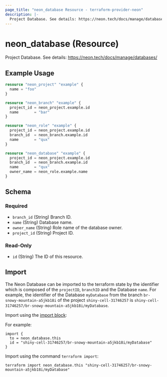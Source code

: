 ```yaml
---
page_title: "neon_database Resource - terraform-provider-neon"
description: |-
  Project Database. See details: https://neon.tech/docs/manage/databases/
---
```


# neon_database (Resource)

Project Database. See details: https://neon.tech/docs/manage/databases/

## Example Usage

```terraform
resource "neon_project" "example" {
  name = "foo"
}

resource "neon_branch" "example" {
  project_id = neon_project.example.id
  name       = "bar"
}

resource "neon_role" "example" {
  project_id = neon_project.example.id
  branch_id  = neon_branch.example.id
  name       = "qux"
}

resource "neon_database" "example" {
  project_id = neon_project.example.id
  branch_id  = neon_branch.example.id
  name       = "qux"
  owner_name = neon_role.example.name
}
```

<!-- schema generated by tfplugindocs -->
## Schema

### Required

- `branch_id` (String) Branch ID.
- `name` (String) Database name.
- `owner_name` (String) Role name of the database owner.
- `project_id` (String) Project ID.

### Read-Only

- `id` (String) The ID of this resource.



## Import

The Neon Database can be imported to the terraform state by the identifier which is composed of the `projectID`, `branchID`
and the Database `name`. For example, the identifier of the Database `myDatabase` from the branch `br-snowy-mountain-a5jkb18i`
of the project `shiny-cell-31746257` is `shiny-cell-31746257/br-snowy-mountain-a5jkb18i/myDatabase`.

Import using the [import block](https://developer.hashicorp.com/terraform/language/import):

For example:

```hcl
import {
  to = neon_database.this
  id = "shiny-cell-31746257/br-snowy-mountain-a5jkb18i/myDatabase"
}
```

Import using the command `terraform import`:

```commandline
terraform import neon_database.this "shiny-cell-31746257/br-snowy-mountain-a5jkb18i/myDatabase"
```
